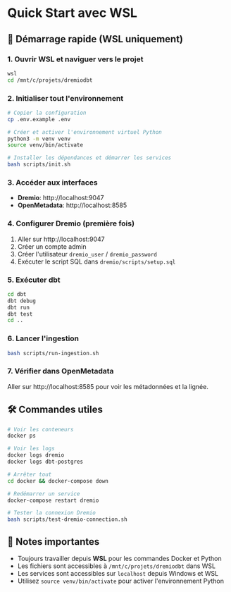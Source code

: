 # Quick Start avec WSL

## 🚀 Démarrage rapide (WSL uniquement)

### 1. Ouvrir WSL et naviguer vers le projet

```bash
wsl
cd /mnt/c/projets/dremiodbt
```

### 2. Initialiser tout l'environnement

```bash
# Copier la configuration
cp .env.example .env

# Créer et activer l'environnement virtuel Python
python3 -m venv venv
source venv/bin/activate

# Installer les dépendances et démarrer les services
bash scripts/init.sh
```

### 3. Accéder aux interfaces

- **Dremio**: http://localhost:9047
- **OpenMetadata**: http://localhost:8585

### 4. Configurer Dremio (première fois)

1. Aller sur http://localhost:9047
2. Créer un compte admin
3. Créer l'utilisateur `dremio_user` / `dremio_password`
4. Exécuter le script SQL dans `dremio/scripts/setup.sql`

### 5. Exécuter dbt

```bash
cd dbt
dbt debug
dbt run
dbt test
cd ..
```

### 6. Lancer l'ingestion

```bash
bash scripts/run-ingestion.sh
```

### 7. Vérifier dans OpenMetadata

Aller sur http://localhost:8585 pour voir les métadonnées et la lignée.

## 🛠️ Commandes utiles

```bash
# Voir les conteneurs
docker ps

# Voir les logs
docker logs dremio
docker logs dbt-postgres

# Arrêter tout
cd docker && docker-compose down

# Redémarrer un service
docker-compose restart dremio

# Tester la connexion Dremio
bash scripts/test-dremio-connection.sh
```

## 📝 Notes importantes

- Toujours travailler depuis **WSL** pour les commandes Docker et Python
- Les fichiers sont accessibles à `/mnt/c/projets/dremiodbt` dans WSL
- Les services sont accessibles sur `localhost` depuis Windows et WSL
- Utilisez `source venv/bin/activate` pour activer l'environnement Python
